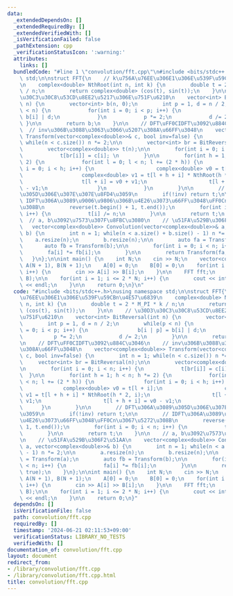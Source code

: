```yaml
---
data:
  _extendedDependsOn: []
  _extendedRequiredBy: []
  _extendedVerifiedWith: []
  _isVerificationFailed: false
  _pathExtension: cpp
  _verificationStatusIcon: ':warning:'
  attributes:
    links: []
  bundledCode: "#line 1 \"convolution/fft.cpp\"\n#include <bits/stdc++.h>\nusing namespace\
    \ std;\n\nstruct FFT{\n    // k\u756A\u76EE\u306E1\u306E\u539F\u59CBn\u4E57\u6839\
    \n    complex<double> NthRoot(int n, int k) {\n        double t = 2 * M_PI * k\
    \ / n;\n        return complex<double> (cos(t), sin(t));\n    }\n\n    // \u30D3\
    \u30C3\u30C8\u53CD\u8EE2\u5217\u306E\u751F\u6210\n    vector<int> BitReversal(int\
    \ n) {\n        vector<int> b(n, 0);\n        int p = 1, d = n / 2;\n        while(p\
    \ < n) {\n            for(int i = 0; i < p; i++) {\n                b[i | p] =\
    \ b[i] | d;\n            }\n            p *= 2;\n            d /= 2;\n       \
    \ }\n\n        return b;\n    }\n\n    // DFT\uFF0CIDFT\u3092\u884C\u3046\n  \
    \  // inv\u306B\u3088\u3063\u3066\u5207\u308A\u66FF\u3048\n    vector<complex<double>>\
    \ Transform(vector<complex<double>>& c, bool inv=false) {\n        int n = 1;\
    \ while(n < c.size()) n *= 2;\n\n        vector<int> br = BitReversal(n);\n\n\
    \        vector<complex<double>> t(n);\n\n        for(int i = 0; i < n; i++) {\n\
    \            t[br[i]] = c[i]; \n        }\n\n        for(int h = 1; h < n; h *=\
    \ 2) {\n            for(int l = 0; l < n; l += (2 * h)) {\n                for(int\
    \ i = 0; i < h; i++) {\n                    complex<double> v0 = t[l + i];\n \
    \                   complex<double> v1 = t[l + h + i] * NthRoot(h * 2, i);\n \
    \                   t[l + i] = v0 + v1;\n                    t[l + h + i] = v0\
    \ - v1;\n                }\n            }\n        }\n\n        // DFT\u306A\u3089\
    \u305D\u306E\u307E\u307E\u8FD4\u3059\n        if(!inv) return t;\n\n        //\
    \ IDFT\u306A\u3089\u9006\u9806\u306B\u4E26\u3073\u66FF\u3048\uFF0Cn\u3067\u5272\
    \u308B\n        reverse(t.begin() + 1, t.end());\n        for(int i = 0; i < n;\
    \ i++) {\n            t[i] /= n;\n        }\n\n        return t;\n    }\n\n  \
    \  // a, b\u3092\u7573\u307F\u8FBC\u3080\n    // \u51FA\u529B\u306F2\u51AA\n \
    \   vector<complex<double>> Convolution(vector<complex<double>>& a, vector<complex<double>>&\
    \ b) {\n        int n = 1; while(n < a.size() + b.size() - 1) n *= 2;\n\n    \
    \    a.resize(n);\n        b.resize(n);\n\n        auto fa = Transform(a);\n \
    \       auto fb = Transform(b);\n\n        for(int i = 0; i < n; i++) {\n    \
    \        fa[i] *= fb[i];\n        }\n\n        return Transform(fa, true);\n \
    \   }\n};\n\nint main() {\n    int N;\n    cin >> N;\n    vector<complex<double>>\
    \ A(N + 1), B(N + 1);\n    A[0] = 0;\n    B[0] = 0;\n    for(int i = 1; i <= N;\
    \ i++) {\n        cin >> A[i] >> B[i];\n    }\n\n    FFT fft;\n    auto C = fft.Convolution(A,\
    \ B);\n\n    for(int i = 1; i <= 2 * N; i++) {\n        cout << int(round(C[i].real()))\
    \ << endl;\n    }\n\n    return 0;\n}\n"
  code: "#include <bits/stdc++.h>\nusing namespace std;\n\nstruct FFT{\n    // k\u756A\
    \u76EE\u306E1\u306E\u539F\u59CBn\u4E57\u6839\n    complex<double> NthRoot(int\
    \ n, int k) {\n        double t = 2 * M_PI * k / n;\n        return complex<double>\
    \ (cos(t), sin(t));\n    }\n\n    // \u30D3\u30C3\u30C8\u53CD\u8EE2\u5217\u306E\
    \u751F\u6210\n    vector<int> BitReversal(int n) {\n        vector<int> b(n, 0);\n\
    \        int p = 1, d = n / 2;\n        while(p < n) {\n            for(int i\
    \ = 0; i < p; i++) {\n                b[i | p] = b[i] | d;\n            }\n  \
    \          p *= 2;\n            d /= 2;\n        }\n\n        return b;\n    }\n\
    \n    // DFT\uFF0CIDFT\u3092\u884C\u3046\n    // inv\u306B\u3088\u3063\u3066\u5207\
    \u308A\u66FF\u3048\n    vector<complex<double>> Transform(vector<complex<double>>&\
    \ c, bool inv=false) {\n        int n = 1; while(n < c.size()) n *= 2;\n\n   \
    \     vector<int> br = BitReversal(n);\n\n        vector<complex<double>> t(n);\n\
    \n        for(int i = 0; i < n; i++) {\n            t[br[i]] = c[i]; \n      \
    \  }\n\n        for(int h = 1; h < n; h *= 2) {\n            for(int l = 0; l\
    \ < n; l += (2 * h)) {\n                for(int i = 0; i < h; i++) {\n       \
    \             complex<double> v0 = t[l + i];\n                    complex<double>\
    \ v1 = t[l + h + i] * NthRoot(h * 2, i);\n                    t[l + i] = v0 +\
    \ v1;\n                    t[l + h + i] = v0 - v1;\n                }\n      \
    \      }\n        }\n\n        // DFT\u306A\u3089\u305D\u306E\u307E\u307E\u8FD4\
    \u3059\n        if(!inv) return t;\n\n        // IDFT\u306A\u3089\u9006\u9806\u306B\
    \u4E26\u3073\u66FF\u3048\uFF0Cn\u3067\u5272\u308B\n        reverse(t.begin() +\
    \ 1, t.end());\n        for(int i = 0; i < n; i++) {\n            t[i] /= n;\n\
    \        }\n\n        return t;\n    }\n\n    // a, b\u3092\u7573\u307F\u8FBC\u3080\
    \n    // \u51FA\u529B\u306F2\u51AA\n    vector<complex<double>> Convolution(vector<complex<double>>&\
    \ a, vector<complex<double>>& b) {\n        int n = 1; while(n < a.size() + b.size()\
    \ - 1) n *= 2;\n\n        a.resize(n);\n        b.resize(n);\n\n        auto fa\
    \ = Transform(a);\n        auto fb = Transform(b);\n\n        for(int i = 0; i\
    \ < n; i++) {\n            fa[i] *= fb[i];\n        }\n\n        return Transform(fa,\
    \ true);\n    }\n};\n\nint main() {\n    int N;\n    cin >> N;\n    vector<complex<double>>\
    \ A(N + 1), B(N + 1);\n    A[0] = 0;\n    B[0] = 0;\n    for(int i = 1; i <= N;\
    \ i++) {\n        cin >> A[i] >> B[i];\n    }\n\n    FFT fft;\n    auto C = fft.Convolution(A,\
    \ B);\n\n    for(int i = 1; i <= 2 * N; i++) {\n        cout << int(round(C[i].real()))\
    \ << endl;\n    }\n\n    return 0;\n}"
  dependsOn: []
  isVerificationFile: false
  path: convolution/fft.cpp
  requiredBy: []
  timestamp: '2024-06-21 02:11:53+09:00'
  verificationStatus: LIBRARY_NO_TESTS
  verifiedWith: []
documentation_of: convolution/fft.cpp
layout: document
redirect_from:
- /library/convolution/fft.cpp
- /library/convolution/fft.cpp.html
title: convolution/fft.cpp
---
```

